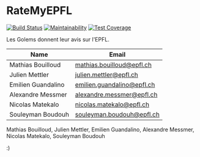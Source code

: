 # RateMyEPFL
[![Build Status](https://api.cirrus-ci.com/github/LesGolems/RateMyEPFL.svg)](https://cirrus-ci.com/github/LesGolems/RateMyEPFL)
[![Maintainability](https://api.codeclimate.com/v1/badges/6bef22bb4c8d79ce579b/maintainability)](https://codeclimate.com/github/LesGolems/RateMyEPFL/maintainability)
[![Test Coverage](https://api.codeclimate.com/v1/badges/6bef22bb4c8d79ce579b/test_coverage)](https://codeclimate.com/github/LesGolems/RateMyEPFL/test_coverage)

Les Golems donnent leur avis sur l'EPFL.

| Name                 | Email |
|----------------------|-------|
| Mathias Bouilloud | mathias.bouilloud@epfl.ch
| Julien Mettler   | julien.mettler@epfl.ch |
| Emilien Guandalino  | emilien.guandalino@epfl.ch |
| Alexandre Messmer        | alexandre.messmer@epfl.ch |
| Nicolas Matekalo   | nicolas.matekalo@epfl.ch |
| Souleyman Boudouh | souleyman.boudouh@epfl.ch |

Mathias Bouilloud, Julien Mettler, Emilien Guandalino, Alexandre Messmer, Nicolas Matekalo, Souleyman Boudouh

:)
